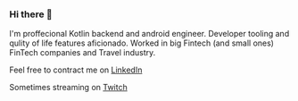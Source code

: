 ### Hi there 👋

I'm proffecional Kotlin backend and android engineer. Developer tooling and qulity of life features aficionado.
Worked in big Fintech (and small ones) FinTech companies and Travel industry.

Feel free to contract me on [LinkedIn](https://www.linkedin.com/in/aleksey-yakovlev-05b00a5a/)

Sometimes streaming on [Twitch](https://www.twitch.tv/lexa_diky)
